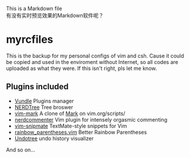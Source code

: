 This is a Markdown file  
有没有实时预览效果的Markdown软件呢？

# myrcfiles

This is the backup for my personal configs of vim and csh. Cause it could be copied and used in the enviroment without Internet, so all codes are uploaded as what they were. If this isn't right, pls let me know.

## Plugins included
* [Vundle](https://github.com/VundleVim/Vundle.vim) Plugins manager
* [NERDTree](https://github.com/scrooloose/nerdtree) Tree broswer
* [vim-mark](https://github.com/dimasg/vim-mark) A clone of [Mark](http://www.vim.org/scripts/script.php?script_id=2666) on vim.org/scripts/
* [nerdcommenter](https://github.com/scrooloose/nerdcommenter) Vim plugin for intensely orgasmic commenting
* [vim-snipmate](https://github.com/garbas/vim-snipmate) TextMate-style snippets for Vim
* [rainbow_parentheses.vim](https://github.com/kien/rainbow_parentheses.vim) Better Rainbow Parentheses
* [Undotree](https://github.com/mbbill/undotree) undo history visualizer


And so on...
